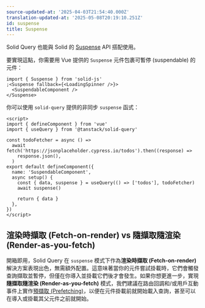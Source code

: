 ```yaml
---
source-updated-at: '2025-04-03T21:54:40.000Z'
translation-updated-at: '2025-05-08T20:19:10.251Z'
id: suspense
title: Suspense
---
```


Solid Query 也能與 Solid 的 [Suspense](https://docs.solidjs.com/reference/components/suspense) API 搭配使用。

要實現這點，你需要用 Vue 提供的 `Suspense` 元件包裹可暫停 (suspendable) 的元件：

```tsx
import { Suspense } from 'solid-js'
;<Suspense fallback={<LoadingSpinner />}>
  <SuspendableComponent />
</Suspense>
```

你可以使用 `solid-query` 提供的非同步 `suspense` 函式：

```vue
<script>
import { defineComponent } from 'vue'
import { useQuery } from '@tanstack/solid-query'

const todoFetcher = async () =>
  await fetch('https://jsonplaceholder.cypress.io/todos').then((response) =>
    response.json(),
  )
export default defineComponent({
  name: 'SuspendableComponent',
  async setup() {
    const { data, suspense } = useQuery(() => ['todos'], todoFetcher)
    await suspense()

    return { data }
  },
})
</script>
```

## 渲染時擷取 (Fetch-on-render) vs 隨擷取隨渲染 (Render-as-you-fetch)

開箱即用，Solid Query 在 `suspense` 模式下作為**渲染時擷取 (Fetch-on-render)** 解決方案表現出色，無需額外配置。這意味著當你的元件嘗試掛載時，它們會觸發查詢擷取並暫停，但僅在你導入並掛載它們後才會發生。如果你想更進一步，實現**隨擷取隨渲染 (Render-as-you-fetch)** 模式，我們建議在路由回調和/或用戶互動事件上實作[預擷取 (Prefetching)](../prefetching)，以便在元件掛載前就開始載入查詢，甚至可以在導入或掛載其父元件之前就開始。
